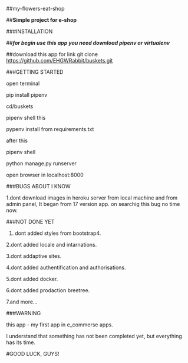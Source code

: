 ##my-flowers-eat-shop

##**Simple project for e-shop**

###INSTALLATION

##***for begin use this app you need download pipenv or virtualenv***

##download this app for link git clone https://github.com/EHGWRabbit/buskets.git

###GETTING STARTED


open terminal

pip install pipenv

cd/buskets


pipenv shell this 

pypenv install from requirements.txt 


after this 


pipenv shell


python manage.py runserver


open browser in localhost:8000


###BUGS ABOUT I KNOW

1.dont download images in heroku server from local machine and from admin panel, It began from 17 version app. on searchig this bug no time now.

###NOT DONE YET

1. dont added styles from bootstrap4.

2.dont added locale and intarnations.

3.dont addaptive sites.

4.dont added authentification and authorisations.

5.dont added docker.

6.dont added prodaction breetree.

7.and more...

###WARNING

this app - my first app in e_commerse apps.

I understand that something has not been completed yet, but everything has its time.

#GOOD LUCK, GUYS!





